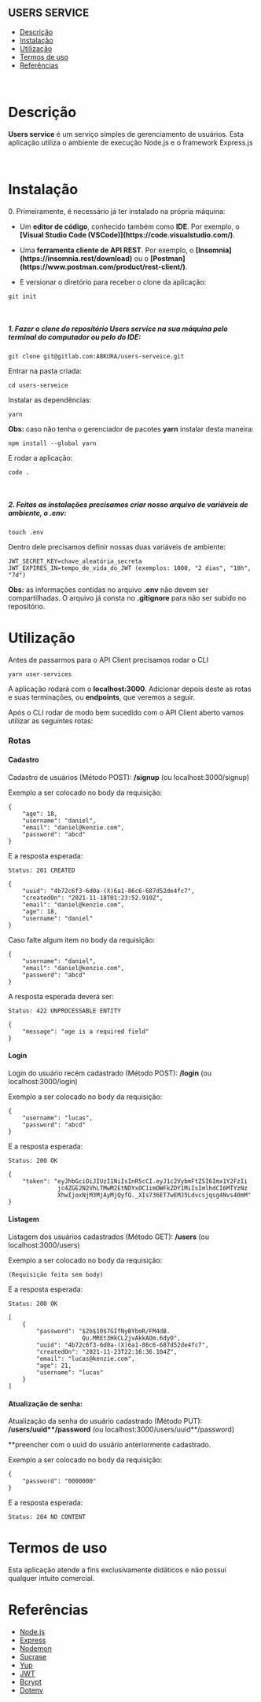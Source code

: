 ## USERS SERVICE

- [Descrição](#descrição)
- [Instalação](#instalação)
- [Utilização](#utilização)
- [Termos de uso](#termos-de-uso)
- [Referências](#referências)

<br>

# Descrição

<p><b>Users service</b> é um serviço simples de gerenciamento de usuários. Esta aplicação utiliza o ambiente de execução Node.js e o framework Express.js</p>
<br>

# Instalação

<p>0. Primeiramente, é necessário já ter instalado na própria máquina:

- <p> Um <b>editor de código</b>, conhecido também como <b>IDE</b>. Por exemplo, o <b>[Visual Studio Code (VSCode)](https://code.visualstudio.com/)</b>.</p>

- <p> Uma <b>ferramenta cliente de API REST</b>. Por exemplo, o <b>[Insomnia](https://insomnia.rest/download)</b> ou o <b>[Postman](https://www.postman.com/product/rest-client/)</b>.</p>

- <p> E versionar o diretório para receber o clone da aplicação:</p>

```
git init
```

<br>
<h5>1. Fazer o clone do reposítório <b>Users service</b> na sua máquina pelo terminal do computador ou pelo do IDE:</h5>

```
git clone git@gitlab.com:ABKURA/users-serveice.git
```

<p>Entrar na pasta criada:</p>

```
cd users-serveice
```

<p>Instalar as dependências:</p>

```
yarn
```

<p><b>Obs:</b> caso não tenha o gerenciador de pacotes <b>yarn</b> instalar desta maneira:</p>

```
npm install --global yarn
```

<p>E rodar a aplicação:</p>

```
code .
```

<br>

<h5>2. Feitas as instalações precisamos criar nosso arquivo de variáveis de ambiente, o <b>.env</b>:</h5>

```
touch .env
```

Dentro dele precisamos definir nossas duas variáveis de ambiente:

```
JWT_SECRET_KEY=chave_aleatória_secreta
JWT_EXPIRES_IN=tempo_de_vida_do_JWT (exemplos: 1000, "2 dias", "10h", "7d")
```

<b>Obs:</b> as informações contidas no arquivo <b>.env</b> não devem ser compartilhadas. O arquivo já consta no <b>.gitignore</b> para não ser subido no repositório.

# Utilização

<p>Antes de passarmos para o API Client precisamos rodar o CLI</p>

```
yarn user-services
```

<p>A aplicação rodará com o <b>localhost:3000</b>. Adicionar depois deste as rotas e suas terminações, ou <b>endpoints</b>, que veremos a seguir.</p>

<p>Após o CLI rodar de modo bem sucedido com o API Client aberto vamos utilizar as seguintes rotas:</p>

<h3>Rotas</h3>

<h4>Cadastro</h4>

Cadastro de usuários (Método POST): <b>/signup</b> (ou localhost:3000/signup)

Exemplo a ser colocado no body da requisição:

```
{
    "age": 18,
    "username": "daniel",
    "email": "daniel@kenzie.com",
    "password": "abcd"
}
```

E a resposta esperada:

```
Status: 201 CREATED
```

```
{
    "uuid": "4b72c6f3-6d0a-(X)6a1-86c6-687d52de4fc7",
    "createdOn": "2021-11-18T01:23:52.910Z",
    "email": "daniel@kenzie.com",
    "age": 18,
    "username": "daniel"
}
```

Caso falte algum item no body da requisição:

```
{
    "username": "daniel",
    "email": "daniel@kenzie.com",
    "password": "abcd"
}
```

A resposta esperada deverá ser:

```
Status: 422 UNPROCESSABLE ENTITY
```

```
{
    "message": "age is a required field"
}
```

<h4>Login</h4>

Login do usuário recém cadastrado (Método POST): <b>/login</b> (ou localhost:3000/login)

Exemplo a ser colocado no body da requisição:

```
{
    "username": "lucas",
    "password": "abcd"
}
```

E a resposta esperada:

```
Status: 200 OK
```

```
{
    "token": "eyJhbGciOiJIUzI1NiIsInR5cCI.eyJ1c2VybmFtZSI6Imx1Y2FzIi
              jc4ZGE2N2VhLTMwM2EtNDYxOC1imOWFkZDY1MiIsImlhdCI6MTYzNz
              XhwIjoxNjM3MjAyMjQyfQ._XIs736ET7wEMJ5Ldvcsjqsg4Nvs40mM"
}
```

<h4>Listagem</h4>

Listagem dos usuários cadastrados (Método GET): <b>/users</b> (ou localhost:3000/users)

Exemplo a ser colocado no body da requisição:

```
(Requisição feita sem body)
```

E a resposta esperada:

```
Status: 200 OK
```

```
[
    {
        "password": "$2b$10$7GIfNyBYboR/FM4dB.
                     Qu.MREt3HkCL2jvAkkAOm.6dyO",
        "uuid": "4b72c6f3-6d0a-(X)6a1-86c6-687d52de4fc7",
        "createdOn": "2021-11-23T22:16:36.104Z",
        "email": "lucas@kenzie.com",
        "age": 21,
        "username": "lucas"
    }
]
```

<h4>Atualização de senha:</h4>

Atualização da senha do usuário cadastrado (Método PUT): <b>/users/uuid**/password</b> (ou localhost:3000/users/uuid**/password)

\*\*preencher com o uuid do usuário anteriormente cadastrado.

Exemplo a ser colocado no body da requisição:

```
{
    "password": "0000000"
}
```

E a resposta esperada:

```
Status: 204 NO CONTENT
```

# Termos de uso

<p>Esta aplicação atende a fins exclusivamente didáticos e não possui qualquer intuito comercial.</p>

# Referências

- [Node.js](https://nodejs.org/en/)
- [Express](https://expressjs.com/en/4x/api.html)
- [Nodemon](https://nodemon.io/)
- [Sucrase](https://dev.to/evandersonvasconcelos/how-to-use-the-syntax-import-export-on-nodejs-o5b)
- [Yup](https://github.com/jquense/yup)
- [JWT](https://github.com/auth0/node-jsonwebtoken)
- [Bcrypt](https://github.com/kelektiv/node.bcrypt.js)
- [Dotenv](https://www.npmjs.com/package/dotenv)
